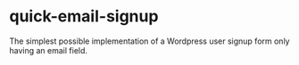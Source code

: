 # quick-email-signup
The simplest possible implementation of a Wordpress user signup form only having an email field.
